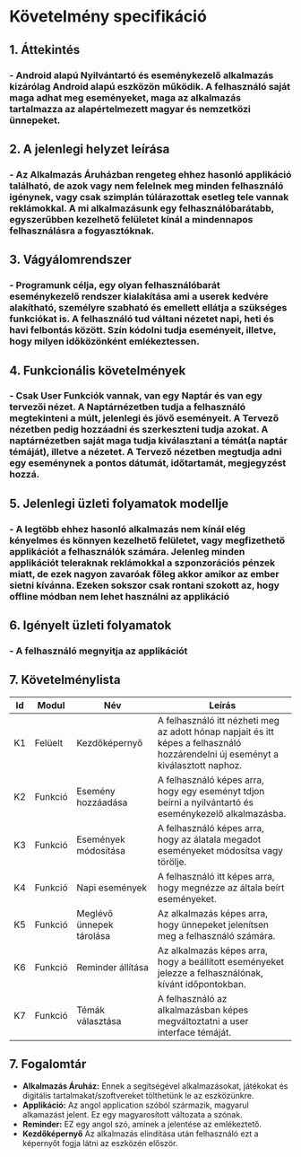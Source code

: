 ﻿# Követelmény specifikáció

## 1. Áttekintés
### - Android alapú Nyilvántartó és eseménykezelő alkalmazás kizárólag Android alapú 		    eszközön működik. A felhasználó saját maga adhat meg eseményeket, maga az alkalmazás tartalmazza az alapértelmezett magyar és nemzetközi ünnepeket.

## 2. A jelenlegi helyzet leírása
### - Az Alkalmazás Áruházban rengeteg ehhez hasonló applikáció található, de azok vagy nem felelnek meg minden felhasználó igénynek, vagy csak szimplán túlárazottak esetleg tele vannak reklámokkal. A mi alkalmazásunk egy felhasználóbarátabb, egyszerűbben kezelhető felületet kínál a mindennapos felhasználásra a fogyasztóknak. 

## 3. Vágyálomrendszer
### - Programunk célja, egy olyan felhasználóbarát eseménykezelő rendszer kialakítása ami a userek kedvére alakítható, személyre szabható és emellett ellátja a szükséges funkciókat is. A felhasználó tud váltani nézetet napi, heti és havi felbontás között. Szín kódolni tudja eseményeit, illetve, hogy milyen időközönként emlékeztessen.

## 4. Funkcionális követelmények
### - Csak User Funkciók vannak, van egy Naptár és van egy tervezői nézet. A Naptárnézetben tudja a felhasználó megtekinteni a múlt, jelenlegi és jövő eseményeit. A Tervező nézetben pedig hozzáadni és szerkeszteni tudja azokat. A naptárnézetben saját maga tudja kiválasztani a témát(a naptár témáját), illetve a nézetet. A Tervező nézetben megtudja adni egy eseménynek a pontos dátumát, időtartamát, megjegyzést hozzá.

## 5. Jelenlegi üzleti folyamatok modellje
### - A legtöbb ehhez hasonló alkalmazás nem kínál elég kényelmes és könnyen kezelhető felületet, vagy megfizethető applikációt a felhasználók számára. Jelenleg minden applikációt teleraknak reklámokkal a szponzorációs pénzek miatt, de ezek nagyon zavaróak főleg akkor amikor az ember sietni kívánna. Ezeken sokszor csak rontani szokott az, hogy offline módban nem lehet használni az applikáció  

## 6. Igényelt üzleti folyamatok
### - A felhasználó megnyitja az applikációt 

## 7. Követelménylista 
| Id | Modul | Név | Leírás |
| :---: | --- | --- | --- |
| K1 | Felüelt | Kezdőképernyő | A felhasználó itt nézheti meg az adott hónap napjait és itt képes a felhasználó hozzárendelni új eseményt a kiválasztott naphoz. |
| K2 | Funkció | Esemény hozzáadása | A felhasználó képes arra, hogy egy eseményt tdjon beírni a nyilvántartó és eseménykezelő alkalmazásba. |
| K3 | Funkció | Események módosítása | A felhasználó képes arra, hogy az álatala megadot eseményeket módosítsa vagy törölje. |
| K4 | Funkció | Napi események | A felhasználó itt képes arra, hogy megnézze az általa beírt eseményeket. |
| K5 | Funkció | Meglévő ünnepek tárolása | Az alkalmazás képes arra, hogy ünnepeket jelenítsen meg a felhasználó számára. |
| K6 | Funkció | Reminder állítása | Az alkalmazás képes arra, hogy a beállított eseményeket jelezze a felhasználónak, kívánt időpontokban. |
| K7 | Funkció | Témák választása | A felhasználó az alkalmazásban képes megváltoztatni a user interface témáját. |

## 7. Fogalomtár
- **Alkalmazás Áruház:** Ennek a segítségével alkalmazásokat, játékokat és digitális tartalmakat/szoftvereket tölthetünk le az eszközünkre.
- **Applikáció:** Az angol application szóból származik, magyarul alkamazást jelent. Ez egy magyarosított változata a szónak.
- **Reminder:** EZ egy angol szó, aminek a jelentése az emlékeztető.
- **Kezdőképernyő** Az alkalmazás elindítása után felhasználó ezt a képernyőt fogja látni az eszközén először.
